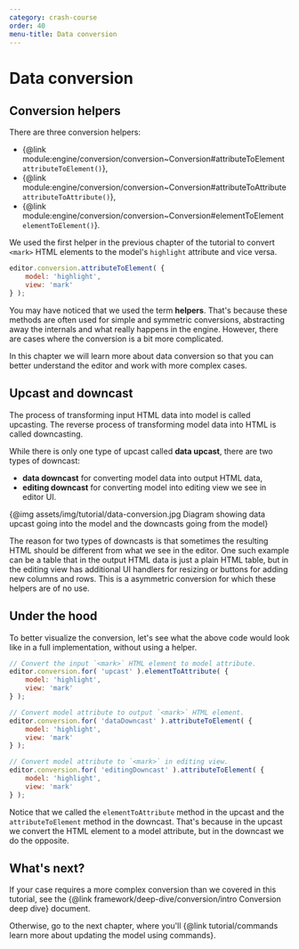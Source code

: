 ```yaml
---
category: crash-course
order: 40
menu-title: Data conversion
---
```


# Data conversion

## Conversion helpers

There are three conversion helpers:

* {@link module:engine/conversion/conversion~Conversion#attributeToElement `attributeToElement()`},
* {@link module:engine/conversion/conversion~Conversion#attributeToAttribute `attributeToAttribute()`},
* {@link module:engine/conversion/conversion~Conversion#elementToElement `elementToElement()`}.

We used the first helper in the previous chapter of the tutorial to convert `<mark>` HTML elements to the model's `highlight` attribute and vice versa.

```js
editor.conversion.attributeToElement( {
	model: 'highlight',
	view: 'mark'
} );
```

You may have noticed that we used the term **helpers**. That's because these methods are often used for simple and symmetric conversions, abstracting away the internals and what really happens in the engine. However, there are cases where the conversion is a bit more complicated.

In this chapter we will learn more about data conversion so that you can better understand the editor and work with more complex cases.

## Upcast and downcast

The process of transforming input HTML data into model is called upcasting. The reverse process of transforming model data into HTML is called downcasting.

While there is only one type of upcast called **data upcast**, there are two types of downcast:

* **data downcast** for converting model data into output HTML data,
* **editing downcast** for converting model into editing view we see in editor UI.

{@img assets/img/tutorial/data-conversion.jpg Diagram showing data upcast going into the model and the downcasts going from the model}

The reason for two types of downcasts is that sometimes the resulting HTML should be different from what we see in the editor. One such example can be a table that in the output HTML data is just a plain HTML table, but in the editing view has additional UI handlers for resizing or buttons for adding new columns and rows. This is a asymmetric conversion for which these helpers are of no use.

## Under the hood

To better visualize the conversion, let's see what the above code would look like in a full implementation, without using a helper.

```js
// Convert the input `<mark>` HTML element to model attribute.
editor.conversion.for( 'upcast' ).elementToAttribute( {
	model: 'highlight',
	view: 'mark'
} );

// Convert model attribute to output `<mark>` HTML element.
editor.conversion.for( 'dataDowncast' ).attributeToElement( {
	model: 'highlight',
	view: 'mark'
} );

// Convert model attribute to `<mark>` in editing view.
editor.conversion.for( 'editingDowncast' ).attributeToElement( {
	model: 'highlight',
	view: 'mark'
} );
```

Notice that we called the `elementToAttribute` method in the upcast and the `attributeToElement` method in the downcast. That's because in the upcast we convert the HTML element to a model attribute, but in the downcast we do the opposite.

## What's next?

If your case requires a more complex conversion than we covered in this tutorial, see the {@link framework/deep-dive/conversion/intro Conversion deep dive} document.

Otherwise, go to the next chapter, where you'll {@link tutorial/commands learn more about updating the model using commands}.
